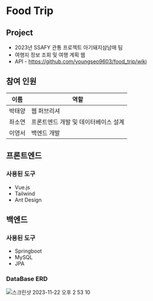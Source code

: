 # Food Trip

## Project
* 2023년 SSAFY 관통 프로젝트 아기돼지삼남매 팀
* 여행지 정보 조회 및 여행 계획 웹
* API - https://github.com/youngseo9603/food_trip/wiki

## 참여 인원
|이름|역할|
|------|---|
|박태양|웹 퍼브리셔|
|좌소연|프론트엔드 개발 및 데이터베이스 설계|
|이영서|백엔드 개발|

## 프론트엔드
### 사용된 도구
* Vue.js
* Tailwind
* Ant Design

## 백엔드

### 사용된 도구
* Springboot
* MySQL
* JPA

### DataBase ERD

![스크린샷 2023-11-22 오후 2 53 10](https://github.com/youngseo9603/food_trip/assets/81522548/39381992-49a9-4885-92b9-631be5a5d7f2)

